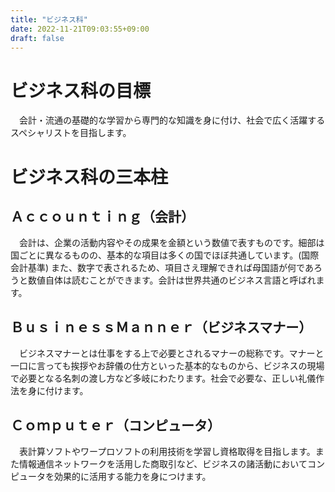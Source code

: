```yaml
---
title: "ビジネス科"
date: 2022-11-21T09:03:55+09:00
draft: false
---
```


# ビジネス科の目標
　会計・流通の基礎的な学習から専門的な知識を身に付け、社会で広く活躍するスペシャリストを目指します。
# ビジネス科の三本柱
## Ａｃｃｏｕｎｔｉｎｇ（会計）
　会計は、企業の活動内容やその成果を金額という数値で表すものです。細部は国ごとに異なるものの、基本的な項目は多くの国でほぼ共通しています。(国際会計基準) また、数字で表されるため、項目さえ理解できれば母国語が何であろうと数値自体は読むことができます。会計は世界共通のビジネス言語と呼ばれます。
## ＢｕｓｉｎｅｓｓＭａｎｎｅｒ（ビジネスマナー）
　ビジネスマナーとは仕事をする上で必要とされるマナーの総称です。マナーと一口に言っても挨拶やお辞儀の仕方といった基本的なものから、ビジネスの現場で必要となる名刺の渡し方など多岐にわたります。社会で必要な、正しい礼儀作法を身に付けます。
## Ｃｏｍｐｕｔｅｒ（コンピュータ）
　表計算ソフトやワープロソフトの利用技術を学習し資格取得を目指します。また情報通信ネットワークを活用した商取引など、ビジネスの諸活動においてコンピュータを効果的に活用する能力を身につけます。
